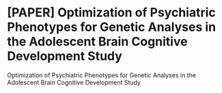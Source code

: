 # [PAPER] Optimization of Psychiatric Phenotypes for Genetic Analyses in the Adolescent Brain Cognitive Development Study
Optimization of Psychiatric Phenotypes for Genetic Analyses in the Adolescent Brain Cognitive Development Study

